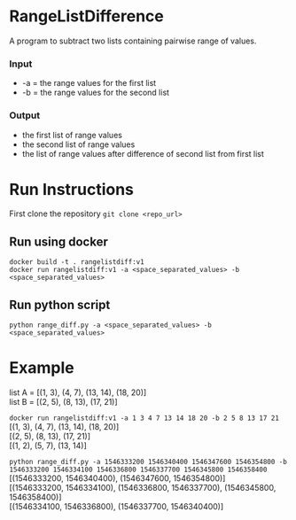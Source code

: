 # RangeListDifference
A program to subtract two lists containing pairwise range of values.

### Input
* -a = the range values for the first list
* -b = the range values for the second list
### Output
* the first list of range values
* the second list of range values
* the list of range values after difference of second list from first list

# Run Instructions
First clone the repository 
```git clone <repo_url>```

## Run using docker
```docker build -t . rangelistdiff:v1```  
```docker run rangelistdiff:v1 -a <space_separated_values> -b <space_separated_values>```
## Run python script
```python range_diff.py -a <space_separated_values> -b <space_separated_values>```

# Example
list A = [(1, 3), (4, 7), (13, 14), (18, 20)]  
list B = [(2, 5), (8, 13), (17, 21)]

```docker run rangelistdiff:v1 -a 1 3 4 7 13 14 18 20 -b 2 5 8 13 17 21```  
[(1, 3), (4, 7), (13, 14), (18, 20)]  
[(2, 5), (8, 13), (17, 21)]  
[(1, 2), (5, 7), (13, 14)]  
  
```python range_diff.py -a 1546333200 1546340400 1546347600 1546354800 -b 1546333200 1546334100 1546336800 1546337700 1546345800 1546358400```  
[(1546333200, 1546340400), (1546347600, 1546354800)]  
[(1546333200, 1546334100), (1546336800, 1546337700), (1546345800, 1546358400)]  
[(1546334100, 1546336800), (1546337700, 1546340400)]  
